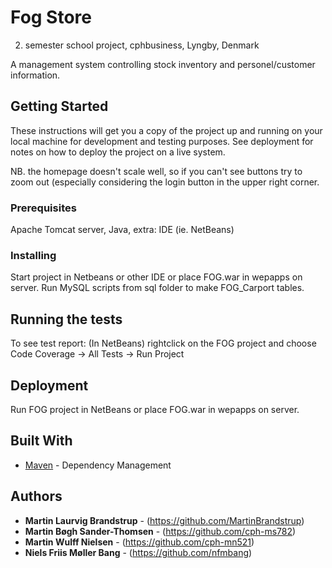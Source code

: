 # Fog Store

2. semester school project, cphbusiness, Lyngby, Denmark

A management system controlling stock inventory and personel/customer information.


## Getting Started

These instructions will get you a copy of the project up and running on your local machine for development and testing purposes. See deployment for notes on how to deploy the project on a live system.

NB. the homepage doesn't scale well, so if you can't see buttons try to zoom out (especially considering the login button in the upper right corner.


### Prerequisites

Apache Tomcat server, Java, extra: IDE (ie. NetBeans)


### Installing

Start project in Netbeans or other IDE or place FOG.war in wepapps on server.
Run MySQL scripts from sql folder to make FOG_Carport tables.


## Running the tests

To see test report: (In NetBeans) rightclick on the FOG project and choose Code Coverage -> All Tests -> Run Project


## Deployment

Run FOG project in NetBeans or place FOG.war in wepapps on server.


## Built With

* [Maven](https://maven.apache.org/) - Dependency Management


## Authors

* **Martin Laurvig Brandstrup** - (https://github.com/MartinBrandstrup)
* **Martin Bøgh Sander-Thomsen** - (https://github.com/cph-ms782)
* **Martin Wulff Nielsen** - (https://github.com/cph-mn521)
* **Niels Friis Møller Bang** - (https://github.com/nfmbang)


